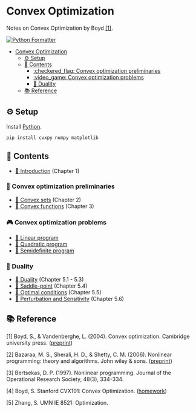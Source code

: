 # Convex Optimization
Notes on Convex Optimization by Boyd [[1]](#BV04).

[![Python Formatter](https://img.shields.io/badge/Python_Formatter-ruff-black?style=flat-square)](https://github.com/astral-sh/ruff)


- [Convex Optimization](#convex-optimization)
  - [:gear: Setup](#gear-setup)
  - [:scroll: Contents](#scroll-contents)
    - [:checkered\_flag: Convex optimization preliminaries](#checkered_flag-convex-optimization-preliminaries)
    - [:video\_game: Convex optimization problems](#video_game-convex-optimization-problems)
    - [:dna: Duality](#dna-duality)
  - [:books: Reference](#books-reference)


## :gear: Setup
Install [Python](https://www.python.org/downloads/).
```shell
pip install cvxpy numpy matplotlib
```

## :scroll: Contents

- [:book: Introduction](1.%20Introduction/) (Chapter 1)

### :checkered_flag: Convex optimization preliminaries

- [:book: Convex sets](2.%20Convex%20sets/) (Chapter 2)
- [:book: Convex functions](3.%20Convex%20functions/) (Chapter 3)

### :video_game: Convex optimization problems

- [:book: Linear program]()
- [:book: Quadratic program]()
- [:book: Semidefinite program]()
  
### :dna: Duality

- [:book: Duality](5-1.%20Duality/) (Chapter 5.1 - 5.3)
- [:book: Saddle-point](5-2.%20Saddle-point/) (Chapter 5.4)
- [:book: Optimal conditions](5-3.%20Optimal%20conditions/) (Chapter 5.5)
- [:book: Perturbation and Sensitivity](5-4.%20Perturbation%20and%20Sensitivity/) (Chapter 5.6)


## :books: Reference
<a id="BV04">[1]</a> 
Boyd, S., & Vandenberghe, L. (2004). Convex optimization. Cambridge university press. ([preprint](https://web.stanford.edu/~boyd/cvxbook/bv_cvxbook.pdf))

[2] Bazaraa, M. S., Sherali, H. D., & Shetty, C. M. (2006). Nonlinear programming: theory and algorithms. John wiley & sons. ([preprint](http://213.55.90.4/admin/home/Dmu%20Academic%20Resource/Natural%20And%20Computational%20Science%20College/Mathematics/4th%20year/bazara.pdf))

[3] Bertsekas, D. P. (1997). Nonlinear programming. Journal of the Operational Research Society, 48(3), 334-334.

[4] Boyd, S. Stanford CVX101: Convex Optimization. ([homework](https://github.com/NoamGit/CVX101-HW-with-python))

[5] Zhang, S. UMN IE 8521: Optimization.
